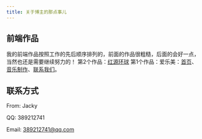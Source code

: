 ```yaml
---
title: 关于博主的那点事儿
---
```


## 前端作品
我的前端作品按照工作的先后顺序排列的，前面的作品很粗糙，后面的会好一点，当然也还是需要继续努力的！
第2个作品：[红源环球](https://jackycheng2018.github.io/hyhq/)
第1个作品：爱乐美：[首页](https://jackycheng2018.github.io/alm/)、[音乐制作](https://jackycheng2018.github.io/alm/yinyuezhizuo.html)、[联系我们](https://jackycheng2018.github.io/alm/lianxiwomen.html)。

## 联系方式

From: Jacky

QQ: 389212741

Email: 389212741@qq.com

